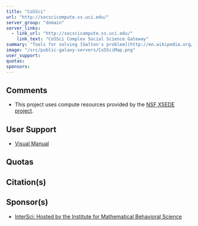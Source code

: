 ```yaml
---
title: "CoSSci"
url: "http://socscicompute.ss.uci.edu/"
server_group: "domain"
server_links: 
  - link_url: "http://socscicompute.ss.uci.edu/"
    link_text: "CoSSci Complex Social Science Gateway"
summary: "Tools for solving [Galton's problem](http://en.wikipedia.org/wiki/Galton's_problem) in Comparative Research and complex network problems in Social Science. "
image: "/src/public-galaxy-servers/CoSSciMap.png"
user_support: 
quotas: 
sponsors: 
---
```


## Comments

* This project uses compute resources provided by the [NSF XSEDE project](https://www.xsede.org/).

## User Support

* [Visual Manual](http://intersci.ss.uci.edu/wiki/index.php/Visual_Manual)

## Quotas

## Citation(s)

## Sponsor(s)

* [InterSci: Hosted by the Institute for Mathematical Behavioral Science](http://intersci.ss.uci.edu/)
